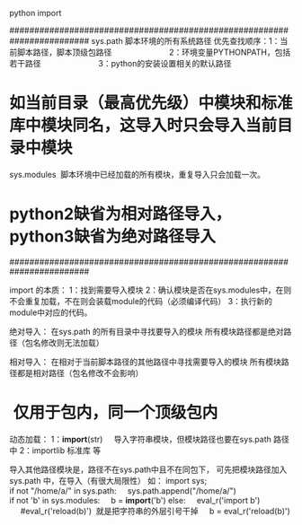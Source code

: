 python import

########################################################################
sys.path 脚本环境的所有系统路径
优先查找顺序：1：当前脚本路径，脚本顶级包路径
                         2：环境变量PYTHONPATH，包括若干路径
                         3：python的安装设置相关的默认路径
# 如当前目录（最高优先级）中模块和标准库中模块同名，这导入时只会导入当前目录中模块

sys.modules  脚本环境中已经加载的所有模块，重复导入只会加载一次。
# python2缺省为相对路径导入，python3缺省为绝对路径导入
########################################################################


import 的本质：
1：找到需要导入模块
2：确认模块是否在sys.modules中，在则不会重复加载，不在则会装载module的代码（必须编译代码）
3：执行新的module中对应的代码。



绝对导入：
在sys.path 的所有目录中寻找要导入的模块
所有模块路径都是绝对路径（包名修改则无法加载）



相对导入：
在相对于当前脚本路径的其他路径中寻找需要导入的模块
所有模块路径都是相对路径（包名修改不会影响）
#  仅用于包内，同一个顶级包内


动态加载：
1：__import__(str)
    导入字符串模块，但模块路径也要在sys.path 路径中
2：importlib 标准库
等




导入其他路径模块是，路径不在sys.path中且不在同包下，
可先把模块路径加入sys.path 中，在导入（有很大局限性）
如：
import sys; 
if not "/home/a/" in sys.path:
    sys.path.append("/home/a/") 
if not 'b' in sys.modules:
    b = __import__('b')
else:
    eval_r('import b')      #eval_r('reload(b)')  就是把字符串的外层引号干掉
    b = eval_r('reload(b)')
